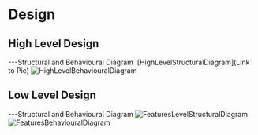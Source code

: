 # Design

## High Level Design 
---Structural and Behavioural Diagram
![HighLevelStructuralDiagram](Link to Pic)
![HighLevelBehaviouralDiagram](https://user-images.githubusercontent.com/82207640/114261680-8dcf1f80-99f9-11eb-8456-8604fd7fe8fd.png)

## Low Level Design 

---Structural and Behavioural Diagram
![FeaturesLevelStructuralDiagram](https://user-images.githubusercontent.com/82207640/114261760-03d38680-99fa-11eb-8b42-5d22b64f5667.png)
![FeaturesBehaviouralDiagram](https://user-images.githubusercontent.com/82207640/114261796-48f7b880-99fa-11eb-9476-d9ec4f5021c8.png)
